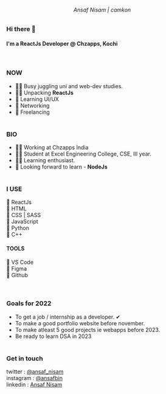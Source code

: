 <h6 align="center"> Ansaf Nisam | camkon </h6>

### Hi there 👋
#### I'm a ReactJs Developer @ Chzapps, Kochi
<br>

### NOW 
- 🤹‍♂️ Busy juggling uni and web-dev studies.
- 👨‍💻 Unpacking __ReactJs__
- 🧐 Learning UI/UX
- 🎎 Networking
- 👦 Freelancing
<br><br>

### BIO 
- 👨‍💻 Working at Chzapps India
- 👨‍🎓 Student at Excel Engineering College, CSE, III year.
- 🦸‍♂️ Learning enthusiast.
- 🌱 Looking forward to learn - __NodeJs__
<br><br>

### I USE
🔸 ReactJs <br>
🔸 HTML <br>
🔸 CSS | SASS <br>
🔸 JavaScript <br>
🔸 Python <br>
🔸 C++ <br>

#### TOOLS
🔸 VS Code <br>
🔸 Figma <br>
🔸 Github <br>
<br><br>

### Goals for 2022
- To get a job / internship as a developer. ✔
- To make a good portfolio website before november.
- To make atleast 5 good projects ie webapps before 2023.
- Be ready to learn DSA in 2023
<br><br>

### Get in touch
twitter : <a href="https://www.twitter.com/ansaf_nisam">@ansaf_nisam</a>
<br>
instagram : <a href="https://www.instagram.com/ansafbin">@ansafbin</a>
<br>
linkedin : <a href="https://www.linkedin.com/in/ansaf-nisam">Ansaf Nisam</a>
<br>
